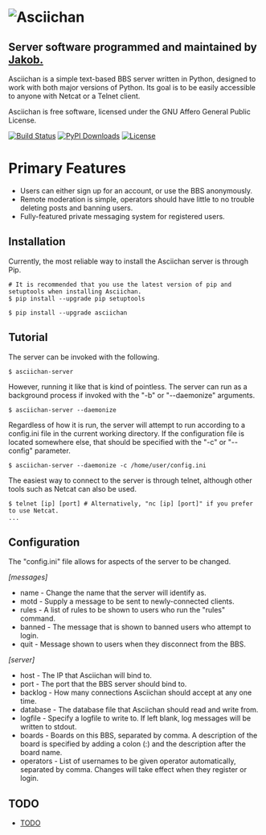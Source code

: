 ![Asciichan](https://raw.github.com/TsarFox/asciichan/master/Asciichan_Logo.png "Asciichan")
=========
## Server software programmed and maintained by [Jakob.](http://tsar-fox.com/)
Asciichan is a simple text-based BBS server written in Python, designed to work with both major versions of Python. Its goal is to be easily accessible to anyone with Netcat or a Telnet client.

Asciichan is free software, licensed under the GNU Affero General Public License.

[![Build Status](https://travis-ci.org/TsarFox/asciichan.svg?branch=master)](https://travis-ci.org/TsarFox/asciichan)  [![PyPI Downloads](https://img.shields.io/pypi/dm/Asciichan.svg)](https://pypi.python.org/pypi/Asciichan/)  [![License](https://img.shields.io/github/license/tsarfox/asciichan.svg)](https://www.gnu.org/licenses/agpl-3.0.html)


Primary Features
================

* Users can either sign up for an account, or use the BBS anonymously.
* Remote moderation is simple, operators should have little to  no trouble deleting posts and banning users.
* Fully-featured private messaging system for registered users.


Installation
------------

Currently, the most reliable way to install the Asciichan server is through Pip.

    # It is recommended that you use the latest version of pip and setuptools when installing Asciichan.
    $ pip install --upgrade pip setuptools

    $ pip install --upgrade asciichan


Tutorial
--------

The server can be invoked with the following.

    $ asciichan-server

However, running it like that is kind of pointless. The server can run as a background process if invoked with the "-b" or "--daemonize" arguments.

    $ asciichan-server --daemonize

Regardless of how it is run, the server will attempt to run according to a config.ini file in the current working directory. If the configuration file is located somewhere else, that should be specified with the "-c" or "--config" parameter.

    $ asciichan-server --daemonize -c /home/user/config.ini

The easiest way to connect to the server is through telnet, although other tools such as Netcat can also be used.

    $ telnet [ip] [port] # Alternatively, "nc [ip] [port]" if you prefer to use Netcat.
    ...


Configuration
-------------

The "config.ini" file allows for aspects of the server to be changed.

*[messages]*
* name - Change the name that the server will identify as.
* motd - Supply a message to be sent to newly-connected clients.
* rules - A list of rules to be shown to users who run the "rules" command.
* banned - The message that is shown to banned users who attempt to login.
* quit - Message shown to users when they disconnect from the BBS.

*[server]*
* host - The IP that Asciichan will bind to.
* port - The port that the BBS server should bind to.
* backlog - How many connections Asciichan should accept at any one time.
* database - The database file that Asciichan should read and write from.
* logfile - Specify a logfile to write to. If left blank, log messages will be written to stdout.
* boards - Boards on this BBS, separated by comma. A description of the board is specified by adding a colon (:) and the description after the board name.
* operators - List of usernames to be given operator automatically, separated by comma. Changes will take effect when they register or login.


TODO
----
- [TODO](/TODO.md)
